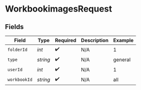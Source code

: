 # WorkbookimagesRequest


## Fields

| Field              | Type               | Required           | Description        | Example            |
| ------------------ | ------------------ | ------------------ | ------------------ | ------------------ |
| `folderId`         | *int*              | :heavy_check_mark: | N/A                | 1                  |
| `type`             | *string*           | :heavy_check_mark: | N/A                | general            |
| `userId`           | *int*              | :heavy_check_mark: | N/A                | 1                  |
| `workbookId`       | *string*           | :heavy_check_mark: | N/A                | all                |